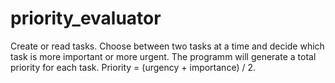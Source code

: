 # priority_evaluator

Create or read tasks. Choose between two tasks at a time and decide
which task is more important or more urgent. 
The programm will generate a total priority for each task. 
Priority = (urgency + importance) / 2.
